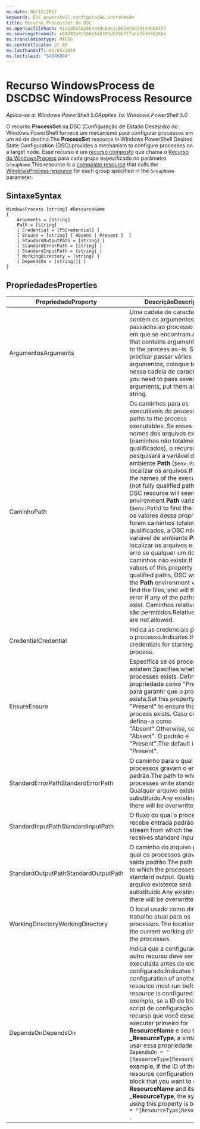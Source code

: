 ```yaml
---
ms.date: 06/12/2017
keywords: DSC,powershell,configuração,instalação
title: Recurso ProcessSet da DSC
ms.openlocfilehash: 91a2d5b562864addcb8e11062916d291448bbf57
ms.sourcegitcommit: e04292a9c10de9a8391d529b7f7aa3753b362dbe
ms.translationtype: MTE95
ms.contentlocale: pt-BR
ms.lasthandoff: 01/04/2019
ms.locfileid: "54046994"
---
```

# <a name="dsc-windowsprocess-resource"></a><span data-ttu-id="faa4d-103">Recurso WindowsProcess de DSC</span><span class="sxs-lookup"><span data-stu-id="faa4d-103">DSC WindowsProcess Resource</span></span>

<span data-ttu-id="faa4d-104">_Aplica-se a: Windows PowerShell 5.0_</span><span class="sxs-lookup"><span data-stu-id="faa4d-104">_Applies To: Windows PowerShell 5.0_</span></span>

<span data-ttu-id="faa4d-105">O recurso **ProcessSet** na DSC (Configuração de Estado Desejado) do Windows PowerShell fornece um mecanismo para configurar processos em um nó de destino.</span><span class="sxs-lookup"><span data-stu-id="faa4d-105">The **ProcessSet** resource in Windows PowerShell Desired State Configuration (DSC) provides a mechanism to configure processes on a target node.</span></span> <span data-ttu-id="faa4d-106">Esse recurso é um [recurso composto](../../../resources/authoringResourceComposite.md) que chama o [Recurso do WindowsProcess](windowsProcessResource.md) para cada grupo especificado no parâmetro `GroupName`.</span><span class="sxs-lookup"><span data-stu-id="faa4d-106">This resource is a [composite resource](../../../resources/authoringResourceComposite.md) that calls the [WindowsProcess resource](windowsProcessResource.md) for each group specified in the `GroupName` parameter.</span></span>

## <a name="syntax"></a><span data-ttu-id="faa4d-107">Sintaxe</span><span class="sxs-lookup"><span data-stu-id="faa4d-107">Syntax</span></span>

```
WindowsProcess [string] #ResourceName
{
    Arguments = [string]
    Path = [string]
    [ Credential = [PSCredential] ]
    [ Ensure = [string] { Absent | Present }  ]
    [ StandardOutputPath = [string] ]
    [ StandardErrorPath = [string] ]
    [ StandardInputPath = [string] ]
    [ WorkingDirectory = [string] ]
    [ DependsOn = [string[]] ]
}
```

## <a name="properties"></a><span data-ttu-id="faa4d-108">Propriedades</span><span class="sxs-lookup"><span data-stu-id="faa4d-108">Properties</span></span>

| <span data-ttu-id="faa4d-109">Propriedade</span><span class="sxs-lookup"><span data-stu-id="faa4d-109">Property</span></span> | <span data-ttu-id="faa4d-110">Descrição</span><span class="sxs-lookup"><span data-stu-id="faa4d-110">Description</span></span> |
| --- | --- |
| <span data-ttu-id="faa4d-111">Argumentos</span><span class="sxs-lookup"><span data-stu-id="faa4d-111">Arguments</span></span>| <span data-ttu-id="faa4d-112">Uma cadeia de caracteres que contém os argumentos a serem passados ao processo no estado em que se encontram.</span><span class="sxs-lookup"><span data-stu-id="faa4d-112">A string that contains arguments to pass to the process as-is.</span></span> <span data-ttu-id="faa4d-113">Se você precisar passar vários argumentos, coloque todos nessa cadeia de caracteres.</span><span class="sxs-lookup"><span data-stu-id="faa4d-113">If you need to pass several arguments, put them all in this string.</span></span>|
| <span data-ttu-id="faa4d-114">Caminho</span><span class="sxs-lookup"><span data-stu-id="faa4d-114">Path</span></span>| <span data-ttu-id="faa4d-115">Os caminhos para os executáveis do processo.</span><span class="sxs-lookup"><span data-stu-id="faa4d-115">The paths to the process executables.</span></span> <span data-ttu-id="faa4d-116">Se esses forem os nomes dos arquivos executáveis (caminhos não totalmente qualificados), o recurso DSC pesquisará a variável de ambiente **Path** (`$env:Path`) para localizar os arquivos.</span><span class="sxs-lookup"><span data-stu-id="faa4d-116">If these are the names of the executable files (not fully qualified paths), the DSC resource will search the environment **Path** variable (`$env:Path`) to find the files.</span></span> <span data-ttu-id="faa4d-117">Se os valores dessa propriedade forem caminhos totalmente qualificados, a DSC não usará a variável de ambiente **Path** para localizar os arquivos e gerará um erro se qualquer um dos caminhos não existir.</span><span class="sxs-lookup"><span data-stu-id="faa4d-117">If the values of this property are fully qualified paths, DSC will not use the **Path** environment variable to find the files, and will throw an error if any of the paths do not exist.</span></span> <span data-ttu-id="faa4d-118">Caminhos relativos não são permitidos.</span><span class="sxs-lookup"><span data-stu-id="faa4d-118">Relative paths are not allowed.</span></span>|
| <span data-ttu-id="faa4d-119">Credential</span><span class="sxs-lookup"><span data-stu-id="faa4d-119">Credential</span></span>| <span data-ttu-id="faa4d-120">Indica as credenciais para iniciar o processo.</span><span class="sxs-lookup"><span data-stu-id="faa4d-120">Indicates the credentials for starting the process.</span></span>|
| <span data-ttu-id="faa4d-121">Ensure</span><span class="sxs-lookup"><span data-stu-id="faa4d-121">Ensure</span></span>| <span data-ttu-id="faa4d-122">Especifica se os processos existem.</span><span class="sxs-lookup"><span data-stu-id="faa4d-122">Specifies whether the processes exists.</span></span> <span data-ttu-id="faa4d-123">Defina essa propriedade como "Present" para garantir que o processo exista.</span><span class="sxs-lookup"><span data-stu-id="faa4d-123">Set this property to "Present" to ensure that the process exists.</span></span> <span data-ttu-id="faa4d-124">Caso contrário, defina-a como "Absent".</span><span class="sxs-lookup"><span data-stu-id="faa4d-124">Otherwise, set it to "Absent".</span></span> <span data-ttu-id="faa4d-125">O padrão é "Present".</span><span class="sxs-lookup"><span data-stu-id="faa4d-125">The default is "Present".</span></span>|
| <span data-ttu-id="faa4d-126">StandardErrorPath</span><span class="sxs-lookup"><span data-stu-id="faa4d-126">StandardErrorPath</span></span>| <span data-ttu-id="faa4d-127">O caminho para o qual os processos gravam o erro padrão.</span><span class="sxs-lookup"><span data-stu-id="faa4d-127">The path to which the processes write standard error.</span></span> <span data-ttu-id="faa4d-128">Qualquer arquivo existente será substituído.</span><span class="sxs-lookup"><span data-stu-id="faa4d-128">Any existing file there will be overwritten.</span></span>|
| <span data-ttu-id="faa4d-129">StandardInputPath</span><span class="sxs-lookup"><span data-stu-id="faa4d-129">StandardInputPath</span></span>| <span data-ttu-id="faa4d-130">O fluxo do qual o processo recebe entrada padrão.</span><span class="sxs-lookup"><span data-stu-id="faa4d-130">The stream from which the process receives standard input.</span></span>|
| <span data-ttu-id="faa4d-131">StandardOutputPath</span><span class="sxs-lookup"><span data-stu-id="faa4d-131">StandardOutputPath</span></span>| <span data-ttu-id="faa4d-132">O caminho do arquivo para o qual os processos gravam a saída padrão.</span><span class="sxs-lookup"><span data-stu-id="faa4d-132">The path of the file to which the processes write standard output.</span></span> <span data-ttu-id="faa4d-133">Qualquer arquivo existente será substituído.</span><span class="sxs-lookup"><span data-stu-id="faa4d-133">Any existing file there will be overwritten.</span></span>|
| <span data-ttu-id="faa4d-134">WorkingDirectory</span><span class="sxs-lookup"><span data-stu-id="faa4d-134">WorkingDirectory</span></span>| <span data-ttu-id="faa4d-135">O local usado como diretório de trabalho atual para os processos.</span><span class="sxs-lookup"><span data-stu-id="faa4d-135">The location used as the current working directory for the processes.</span></span>|
| <span data-ttu-id="faa4d-136">DependsOn</span><span class="sxs-lookup"><span data-stu-id="faa4d-136">DependsOn</span></span> | <span data-ttu-id="faa4d-137">Indica que a configuração de outro recurso deve ser executada antes de ele ser configurado.</span><span class="sxs-lookup"><span data-stu-id="faa4d-137">Indicates that the configuration of another resource must run before this resource is configured.</span></span> <span data-ttu-id="faa4d-138">Por exemplo, se a ID do bloco de script de configuração do recurso que você deseja executar primeiro for **ResourceName** e seu tipo for **_ResourceType**, a sintaxe para usar essa propriedade será `DependsOn = "[ResourceType]ResourceName"`.</span><span class="sxs-lookup"><span data-stu-id="faa4d-138">For example, if the ID of the resource configuration script block that you want to run first is **ResourceName** and its type is **_ResourceType**, the syntax for using this property is `DependsOn = "[ResourceType]ResourceName"` .</span></span>|
